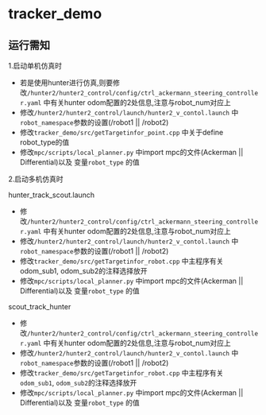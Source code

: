 # tracker_demo
## 运行需知

1.启动单机仿真时
- 若是使用hunter进行仿真,则要修改`/hunter2/hunter2_control/config/ctrl_ackermann_steering_controller.yaml` 中有关hunter odom配置的2处信息,注意与robot_num对应上
- 修改`/hunter2/hunter2_control/launch/hunter2_v_contol.launch` 中 `robot_namespace`参数的设置(/robot1 || /robot2)
- 修改`tracker_demo/src/getTargetinfor_point.cpp` 中关于define robot_type的值
- 修改`mpc/scripts/local_planner.py` 中import mpc的文件(Ackerman || Differential)以及 变量`robot_type` 的值

2.启动多机仿真时

hunter_track_scout.launch
- 修改`/hunter2/hunter2_control/config/ctrl_ackermann_steering_controller.yaml` 中有关hunter odom配置的2处信息,注意与robot_num对应上
- 修改`/hunter2/hunter2_control/launch/hunter2_v_contol.launch` 中 `robot_namespace`参数的设置(/robot1 || /robot2)
- 修改`tracker_demo/src/getTargetinfor_robot.cpp` 中主程序有关 odom_sub1, odom_sub2的注释选择放开
- 修改`mpc/scripts/local_planner.py` 中import mpc的文件(Ackerman || Differential)以及 变量`robot_type` 的值

scout_track_hunter
- 修改`/hunter2/hunter2_control/config/ctrl_ackermann_steering_controller.yaml` 中有关hunter odom配置的2处信息,注意与robot_num对应上
- 修改`/hunter2/hunter2_control/launch/hunter2_v_contol.launch` 中 `robot_namespace`参数的设置(/robot1 || /robot2)
- 修改`tracker_demo/src/getTargetinfor_robot.cpp` 中主程序有关 `odom_sub1`, `odom_sub2`的注释选择放开
- 修改`mpc/scripts/local_planner.py` 中import mpc的文件(Ackerman || Differential)以及 变量`robot_type` 的值